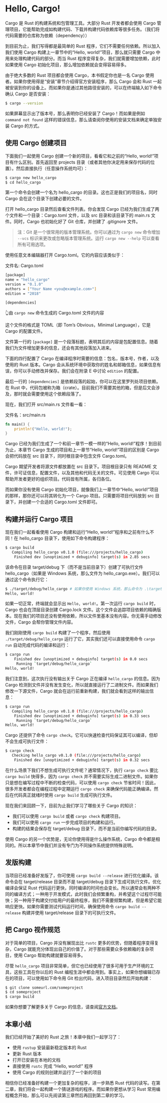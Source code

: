 # Hello, Cargo!

Cargo 是 Rust 的构建系统和包管理工具。大部分 Rust 开发者都会使用 Cargo 管理项目，它能帮助完成如构建代码、下载并构建代码依赖库等很多任务。（我们将代码需要的仓库称为依赖（dependency））

到目前为止，我们写得都是最简单的 Rust 程序，它们不需要任何依赖。所以加入我们使用 Cargo 构建上一章节中的“Hello, world!”项目，那么就只需要 Cargo 中用来处理构建代码的部分。而当 Rust 程序变得复杂，我们就需要增加依赖，此时如果使用 Cargo 初始化项目，那么增加依赖就会变得容易得多。

由于绝大多数的 Rust 项目都会使用 Cargo，本书假定你也是一名 Cargo 使用者。如果你使用得是“安装”章节介绍得官方安装程序，那么 Cargo 会和 Rust 一起被安装到你的设备上。而如果你是通过其他路径安装的，可以在终端输入如下命令确认 Cargo 是否安装：

```sh
$ cargo --version
```

如果屏幕显示出了版本号，那么表明你已经安装了 Cargo！而如果是例如 `command not found` 这样的错误信息，那么请查阅你使用的安装文档来确定单独安装 Cargo 的方式。

## 使用 Cargo 创建项目

下面我们一起使用 Cargo 创建一个新的项目，看看它和之前的“Hello, world!”项目有什么区别。首先返回至 projects 目录（或者其他你决定用来保存代码的位置）。然后直接执行（任意操作系统均可）：

```sh
$ cargo new hello_cargo
$ cd hello_cargo
```

第一个命令会创建一个名为 hello_cargo 的目录。这也正是我们的项目名，同时 Cargo 会在这个目录下创建必要的文件。

打开 hello_cargo 目录然后查看文件列表。你会发现 Cargo 已经为我们生成了两个文件和一个目录：Cargo.toml 文件，以及 src 目录和该目录下的 main.rs 文件。同时，Cargo 也初始化好了 Git 仓库，并创建了 .gitignore 文件。

> 注：Git 是一个很常用的版本管理系统。你可以通过为 `cargo new` 命令增加 `--vcs` 标识来更改或忽略版本管理系统。运行 `cargo new --help` 可以查看所有可用选项。

使用任意文本编辑器打开 Cargo.toml。它的内容应该类似于：

文件名: Cargo.toml

```sh
[package]
name = "hello_cargo"
version = "0.1.0"
authors = ["Your Name <you@example.com>"]
edition = "2018"

[dependencies]
```

👆由 `cargo new` 命令生成的 Cargo.toml 文件的内容

这个文件的格式是 TOML（即 Tom’s Obvious，Minimal Language），它是 Cargo 的配置文件。

文件第一行的 `[package]` 是一个段落标题，表明其后的内容是包配置信息。随着我们为文件增加更多的信息，还会有其他段落加入进来。

下面的四行配置了 Cargo 在编译程序时需要的信息：包名，版本号，作者，以及使用的 Rust 版本。Cargo 会从系统环境中获取你的姓名和邮箱信息，如果信息有误，你可以手动修改并保存。我们会在附录 E 中讨论 `edition` 的配置。

最后一行的 `[dependencies]` 是依赖段落的起始，你可以在这里罗列处项目依赖。在 Rust 中，代码包被称为箱（crate）。目前我们不需要其他的箱，但是后文会涉及，那时就会需要使用这个依赖段落了。

现在，我们打开 src/main.rs 文件看一看：

文件名：src/main.rs

```rs
fn main() {
    println!("Hello, world!");
}
```

Cargo 已经为我们生成了一个和前一章节一模一样的“Hello, world!”程序！到目前为止，本章节 Cargo 生成的项目和上一章节“Hello, world!”项目的区别是 Cargo 会把代码放在 src 目录下，同时根目录中包含文件 Cargo.toml。

Cargo 期望开发者将源文件都放置在 src 目录下。项目根目录只有 README 文件，许可证信息，配置文件，以及其他和代码无关的文件。可见使用 Cargo 可以帮助开发者更好的组织项目。代码皆有所属，各归各位。

而如果你没有使用 Cargo 初始化项目，就像我们上一章节中“Hello, world!”项目的那样，那你还可以将其转化为一个 Cargo 项目。只需要将项目代码放到 src 目录下，并创建一个合适的 Cargo.toml 文件即可。

## 构建并运行 Cargo 项目

现在我们一起看看使用 Cargo 构建和运行“Hello, world!”程序和之前有什么不同！在 hello_cargo 目录下，使用如下命令构建程序：

```sh
$ cargo build
   Compiling hello_cargo v0.1.0 (file:///projects/hello_cargo)
    Finished dev [unoptimized + debuginfo] target(s) in 2.85 secs
```

该命令在目录 target/debug 下（而不是当前目录下）创建了可执行文件 hello_cargo（如果是 Windows 系统，那么文件为 hello_cargo.exe）。我们可以通过这个命令执行它：

```sh
$ ./target/debug/hello_cargo # 如果你使用 Windows 系统，那么命令为 .\target\debug\hello_cargo.exe
Hello, world!
```

如果一切正常，终端就会显示出 `Hello, world!`。第一次运行 `cargo build` 时，Cargo 也会在顶层目录创建 Cargo.lock 文件。这个文件会追踪项目依赖的精确版本。现在我们的项目还没有使用依赖，所以文件里基本没有内容。你无需手动修改文件，Cargo 会帮你管理文件内容。

我们刚刚使用 `cargo build` 构建了一个程序，然后使用 `./target/debug/hello_cargo` 运行了它，其实我们还可以直接使用命令 `cargo run` 自动完成代码的编译和运行：

```sh
$ cargo run
    Finished dev [unoptimized + debuginfo] target(s) in 0.0 secs
     Running `target/debug/hello_cargo`
Hello, world!
```

我们注意到，这次执行没有输出关于 Cargo 正在编译 `hello_cargo` 的信息。因为 Cargo 检测到文件并没有发生变化，所以就直接运行了二进制文件。而如果我们修改一下源文件，Cargo 就会在运行前重新构建，我们就会看到这样的输出信息：

```sh
$ cargo run
   Compiling hello_cargo v0.1.0 (file:///projects/hello_cargo)
    Finished dev [unoptimized + debuginfo] target(s) in 0.33 secs
     Running `target/debug/hello_cargo`
Hello, world!
```

Cargo 还提供了命令 `cargo check`。它可以快速检查代码保证其可以编译，但却不会生成可执行文件：

```sh
$ cargo check
   Checking hello_cargo v0.1.0 (file:///projects/hello_cargo)
    Finished dev [unoptimized + debuginfo] target(s) in 0.32 secs
```

在什么场景下我们不想生成可执行文件呢？通常情况下，执行 `cargo check` 要比 `cargo build` 快得多，因为 `cargo check` 并不需要实际生成二进制文件。如果你只是想在编写过程中不断的检查代码，可以使用 `cargo check` 节省时间！因此，很多开发者都会在编程过程中定期运行 `cargo check` 来确保代码能正确编译。然后在代码真正就绪时使用 `cargo build` 生成可执行文件。

现在我们来回顾一下，目前为止我们学习了哪些关于 Cargo 的知识：

* 我们可以使用 `cargo build` 或者 `cargo check` 构建项目。
* 我们可以使用 `cargo run` 一步完成项目的构建和运行。
* 构建的结果会保存在 target/debug 目录下，而不是当前你编写代码的目录。

使用 Cargo 的另一个优势是，无论你使用得是什么操作系统，Cargo 命令都是相同的。所以本章节中我们并没有专门为不同操作系统提供特殊说明。

## 发版构建

当项目已经准备好发版了，你可使用 `cargo build --release` 进行优化编译。该命令会在 target/release 目录而不是 target/debug 目录下生成可执行文件。优化编译会保证 Rust 代码运行更快，同时编译的时间也会变长。所以通常会有两种不同的编译方式；一种用于开发模式，此时我们会频繁重构，并希望这个过程尽可能快；另一种用于构建交付给用户的最终程序，我们不需要频繁构建，但是希望它能响应更快。如果你需要测试代码运行时间，确保使用命令 `cargo build --release` 构建并使用 target/release 目录下的可执行文件。

## 把 Cargo 视作规范

对于简单的项目，Cargo 并没有展现出比 `rustc` 更多的优势，但随着程序变得复杂，Cargo 就能充分体现出自己的价值了。对于那些需要众多依赖箱的复杂项目，使用 Cargo 帮助构建就要容易得多。

尽管 `hello_cargo` 项目非常简单，但它也已经使用了很多可用于生产环境的工具，这些工具在你以后的 Rust 编程生涯中都会用到。事实上，如果你想编辑已存在的项目，可以使用如下命令用 Git 检出代码，进入项目目录然后开始构建：

```sh
$ git clone someurl.com/someproject
$ cd someproject
$ cargo build
```

如果你想要了解更多关于 Cargo 的信息，请查阅[官方文档](https://doc.rust-lang.org/cargo/)。

## 本章小结

我们已经开始了美好的 Rust 之旅！本章中我们一起学习了：

* 使用 `rustup` 安装最新稳定版本的 Rust
* 更新 Rust 版本
* 打开已安装在本地的文档
* 直接使用 `rustc` 完成 “Hello, world!” 程序
* 使用 Cargo 的规则创建并运行了一个新的项目

相信你已经准备好构建一个更加复杂的程序，进一步熟悉 Rust 代码的读写。在第二章，我们将会一起构建一个猜谜游戏的程序。而如果你更想从学习 Rust 常用编程概念开始，那么可以先阅读第三章然后再回到第二章的学习。
